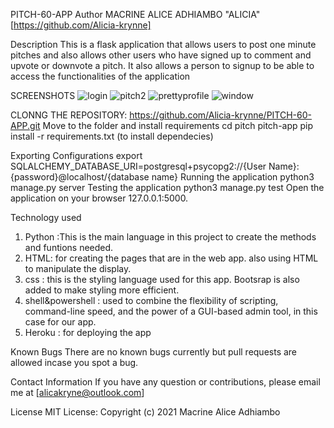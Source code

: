 PITCH-60-APP
Author
MACRINE ALICE ADHIAMBO "ALICIA"[https://github.com/Alicia-krynne]

Description
This is a flask application that allows users to post one minute pitches and also allows other users who have signed up to comment and upvote or downvote a pitch. It also allows a person to signup to be able to access the functionalities of the application

SCREENSHOTS
![login](https://user-images.githubusercontent.com/78471467/116873724-cfca3a80-ac20-11eb-8982-3d7249d54f98.jpg)
![pitch2](https://user-images.githubusercontent.com/78471467/116873755-deb0ed00-ac20-11eb-9f6c-708fae73ba33.jpg)
![prettyprofile](https://user-images.githubusercontent.com/78471467/116873775-e83a5500-ac20-11eb-8db9-67b3013ccd49.jpg)
![window](https://user-images.githubusercontent.com/78471467/116874071-5f6fe900-ac21-11eb-8230-da42ecada272.jpg)



CLONNG THE  REPOSITORY:
https://github.com/Alicia-krynne/PITCH-60-APP.git
Move to the folder and install requirements
cd pitch pitch-app
pip install -r requirements.txt (to  install dependecies)

Exporting Configurations
export SQLALCHEMY_DATABASE_URI=postgresql+psycopg2://{User Name}:{password}@localhost/{database name}
Running the application
python3 manage.py server
Testing the application
python3 manage.py test
Open the application on your browser 127.0.0.1:5000.

Technology used
1. Python :This is the main language in this project to create the methods and funtions needed. 
2. HTML: for creating the pages that are in the web app. also using HTML to manipulate the display. 
3. css : this is the styling language used for this app. Bootsrap is also added to make styling more efficient. 
4. shell&powershell : used to combine the flexibility of scripting, command-line speed, and the power of a GUI-based admin tool, in this case for our app.
5. Heroku :  for deploying the  app 

Known Bugs
There are no known bugs currently but pull requests are allowed incase you spot a bug.

Contact Information
If you have any question or contributions, please email me at [alicakryne@outlook.com]

License
MIT License:
Copyright (c) 2021 Macrine Alice Adhiambo
